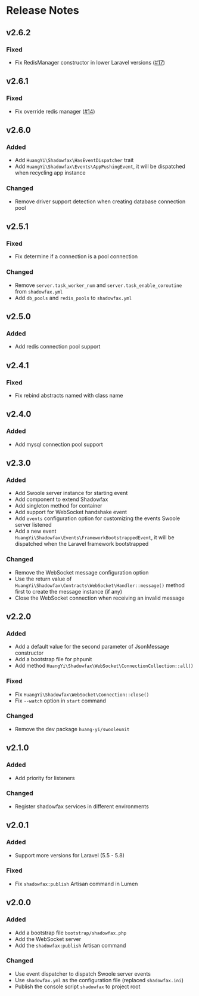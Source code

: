 # Release Notes


## v2.6.2

### Fixed

- Fix RedisManager constructor in lower Laravel versions ([#17](https://github.com/huang-yi/shadowfax/issues/17))


## v2.6.1

### Fixed

- Fix override redis manager ([#14](https://github.com/huang-yi/shadowfax/issues/14))


## v2.6.0

### Added

- Add `HuangYi\Shadowfax\HasEventDispatcher` trait
- Add `HuangYi\Shadowfax\Events\AppPushingEvent`, it will be dispatched when recycling app instance

### Changed

- Remove driver support detection when creating database connection pool


## v2.5.1

### Fixed

- Fix determine if a connection is a pool connection

### Changed

- Remove `server.task_worker_num` and `server.task_enable_coroutine` from `shadowfax.yml`
- Add `db_pools` and `redis_pools` to `shadowfax.yml`


## v2.5.0

### Added

- Add redis connection pool support


## v2.4.1

### Fixed

- Fix rebind abstracts named with class name


## v2.4.0

### Added

- Add mysql connection pool support


## v2.3.0

### Added

- Add Swoole server instance for starting event
- Add component to extend Shadowfax
- Add singleton method for container
- Add support for WebSocket handshake event
- Add `events` configuration option for customizing the events Swoole server listened
- Add a new event `HuangYi\Shadowfax\Events\FrameworkBootstrappedEvent`, it will be dispatched when the Laravel framework bootstrapped

### Changed

- Remove the WebSocket message configuration option
- Use the return value of `HuangYi\Shadowfax\Contracts\WebSocket\Handler::message()` method first to create the message instance (if any)
- Close the WebSocket connection when receiving an invalid message


## v2.2.0

### Added

- Add a default value for the second parameter of JsonMessage constructor
- Add a bootstrap file for phpunit
- Add method `HuangYi\Shadowfax\WebSocket\ConnectionCollection::all()`

### Fixed

- Fix `HuangYi\Shadowfax\WebSocket\Connection::close()`
- Fix `--watch` option in `start` command

### Changed

- Remove the dev package `huang-yi/swooleunit`


## v2.1.0

### Added

- Add priority for listeners

### Changed

- Register shadowfax services in different environments


## v2.0.1

### Added

- Support more versions for Laravel (5.5 - 5.8)

### Fixed

- Fix `shadowfax:publish` Artisan command in Lumen


## v2.0.0

### Added

- Add a bootstrap file `bootstrap/shadowfax.php`
- Add the WebSocket server
- Add the `shadowfax:publish` Artisan command

### Changed

- Use event dispatcher to dispatch Swoole server events
- Use `shadowfax.yml` as the configuration file (replaced `shadowfax.ini`)
- Publish the console script `shadowfax` to project root
